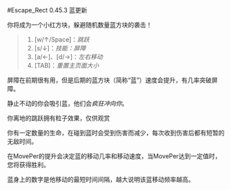 #Escape_Rect 0.45.3 蓝更新

你将成为一个小红方块，躲避随机数量蓝方块的袭击！

>1. [w/↑/Space]：*跳跃*
>2. [s/↓]：*技能：屏障*
>3. [a/←]、[d/→]：*左右移动*
>4. [TAB]：*重置主页面大小*

屏障在前期很有用，但是后期的蓝方块（简称“蓝”）速度会提升，有几率突破屏障。

静止不动的你会吸引蓝，他们会*疯狂冲向你*。

你离地的跳跃拥有粒子效果，仅供观赏

你有一定数量的生命，在碰到蓝时会受到伤害而减少，每次收到伤害后都有短暂的无敌时间。

在MovePer的提升会决定蓝的移动几率和移动速度，当MovePer达到一定值时，您将获得胜利。

蓝身上的数字是他移动的最短时间间隔，越大说明该蓝移动频率越高。